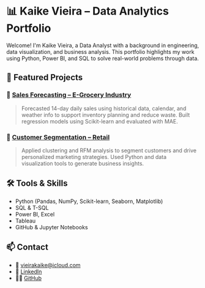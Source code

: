 # 📊 Kaike Vieira – Data Analytics Portfolio

Welcome! I'm Kaike Vieira, a Data Analyst with a background in engineering, data visualization, and business analysis. This portfolio highlights my work using Python, Power BI, and SQL to solve real-world problems through data.

## 🧠 Featured Projects

### 🔹 [Sales Forecasting – E-Grocery Industry](./sales-forecasting-egrocery/)
> Forecasted 14-day daily sales using historical data, calendar, and weather info to support inventory planning and reduce waste. Built regression models using Scikit-learn and evaluated with MAE.

### 🔹 [Customer Segmentation – Retail](./marketing2-customer-segmentation/)
> Applied clustering and RFM analysis to segment customers and drive personalized marketing strategies. Used Python and data visualization tools to generate business insights.

###

## 🛠️ Tools & Skills

- Python (Pandas, NumPy, Scikit-learn, Seaborn, Matplotlib)
- SQL & T-SQL
- Power BI, Excel
- Tableau
- GitHub & Jupyter Notebooks

## 📫 Contact

- 📧 vieirakaike@icloud.com  
- 💼 [LinkedIn](https://www.linkedin.com/in/kaikevieira)  
- 🧑‍💻 [GitHub](https://github.com/kaikesvieira)

